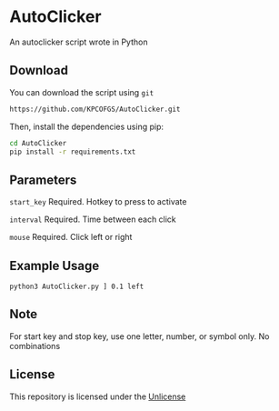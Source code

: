 # AutoClicker

An autoclicker script wrote in Python

## Download

You can download the script using `git`
```bash
https://github.com/KPCOFGS/AutoClicker.git
```
Then, install the dependencies using pip:
```bash
cd AutoClicker
pip install -r requirements.txt
```

## Parameters

`start_key` Required. Hotkey to press to activate

`interval` Required. Time between each click

`mouse` Required. Click left or right

## Example Usage

`python3 AutoClicker.py ] 0.1 left`

## Note

For start key and stop key, use one letter, number, or symbol only. No combinations

## License
This repository is licensed under the [Unlicense](LICENSE)
